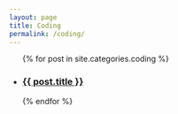 ```yaml
---
layout: page
title: Coding
permalink: /coding/
---
```

<ul>
{% for post in site.categories.coding %}
  <li>
    <a href="{{ post.url }}"><h3>{{ post.title }}</h3></a>
    <!--{{ post.date | date: "%B %d, %Y" }}-->
  </li>
{% endfor %}
</ul>